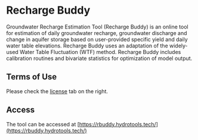 # Recharge Buddy
Groundwater Recharge Estimation Tool (Recharge Buddy) is an online tool for estimation of daily groundwater recharge, groundwater discharge and change in aquifer storage based on
user-provided specific yield and daily water table elevations. Recharge Buddy uses an adaptation of the widely-used Water Table Fluctuation (WTF) method. Recharge Buddy includes calibration
routines and bivariate statistics for optimization of model output.

## Terms of Use
Please check the [license](LICENSE.md) tab on the right.

## Access
The tool can be accessed at [https://rbuddy.hydrotools.tech/](https://rbuddy.hydrotools.tech/)